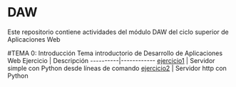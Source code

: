 # DAW
Este repositorio contiene actividades del módulo DAW del ciclo superior de Aplicaciones Web

#TEMA 0: Introducción
Tema introductorio de Desarrollo de Aplicaciones Web
Ejercicio | Descripción
----------|------------
[ejercicio1](/tema0/ejercicio1.md) | Servidor simple con Python desde líneas de comando
[ejercicio2](/tema0/ejercicio2.md) | Servidor http con Python
